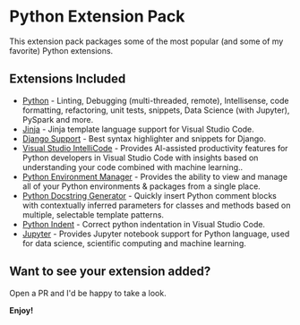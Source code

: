 # Python Extension Pack

This extension pack packages some of the most popular (and some of my favorite) Python extensions.

## Extensions Included

* [Python](https://marketplace.visualstudio.com/items?itemName=ms-python.python) - Linting, Debugging (multi-threaded, remote), Intellisense, code formatting, refactoring, unit tests, snippets, Data Science (with Jupyter), PySpark and more.
* [Jinja](https://marketplace.visualstudio.com/items?itemName=wholroyd.jinja) - Jinja template language support for Visual Studio Code.
* [Django Support](https://marketplace.visualstudio.com/items?itemName=almahdi.code-django) - Best syntax highlighter and snippets for Django.
* [Visual Studio IntelliCode](https://marketplace.visualstudio.com/items?itemName=VisualStudioExptTeam.vscodeintellicode) - Provides AI-assisted productivity features for Python developers in Visual Studio Code with insights based on understanding your code combined with machine learning..
* [Python Environment Manager](https://marketplace.visualstudio.com/items?itemName=donjayamanne.python-environment-manager) - Provides the ability to view and manage all of your Python environments & packages from a single place.
* [Python Docstring Generator](https://marketplace.visualstudio.com/items?itemName=njpwerner.autodocstring) - Quickly insert Python comment blocks with contextually inferred parameters for classes and methods based on multiple, selectable template patterns.
* [Python Indent](https://marketplace.visualstudio.com/items?itemName=KevinRose.vsc-python-indent) - Correct python indentation in Visual Studio Code.
* [Jupyter](https://marketplace.visualstudio.com/items?itemName=ms-toolsai.jupyter) - Provides Jupyter notebook support for Python language, used for data science, scientific computing and machine learning.

## Want to see your extension added?

Open a PR and I'd be happy to take a look.

**Enjoy!**
